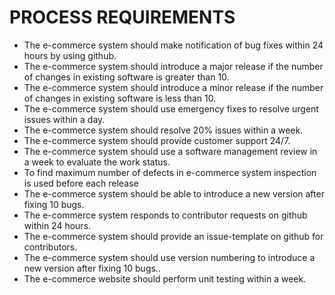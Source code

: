# PROCESS REQUIREMENTS 

- The e-commerce system should make notification of bug fixes within 24 hours by using github.
- The e-commerce system should introduce a major release if the number of changes in existing software is greater than 10.
- The e-commerce system should introduce a minor release if the number of changes in existing software is less than 10.
- The e-commerce system should use emergency fixes to resolve urgent issues within a day.
- The e-commerce system should resolve 20% issues within a week.
- The e-commerce system should provide customer support 24/7.
- The e-commerce system should use a software management review in a week to evaluate the work status.
- To find maximum number of defects in e-commerce system inspection is used before each release 
- The e-commerce system should be able to introduce a new version after fixing 10 bugs.
- The e-commerce system responds to contributor requests on github within 24 hours.
- The e-commerce system should provide an issue-template on github for contributors.
- The e-commerce system should use version numbering to introduce a new version after fixing 10 bugs..
- The e-commerce website should perform unit testing within a week.
 
